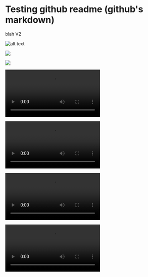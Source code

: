 # Testing github readme (github's markdown)

blah V2

![alt text](https://placekitten.com/600/300)

![](https://placekitten.com/600/300)

<img src = 'https://placekitten.com/600/300'>

<video src = 'res/some-video.webm' controls></video>

<video controls>
   <source src="res/some-video.webm" type="video/webm">
</video>

<video src = 'https://raw.githubusercontent.com/kpion/kpion.github.io/master/tests/res/some-video.webm' controls></video>

<video controls>
   <source src="https://raw.githubusercontent.com/kpion/kpion.github.io/master/tests/res/some-video.webm" type="video/webm">
</video>

